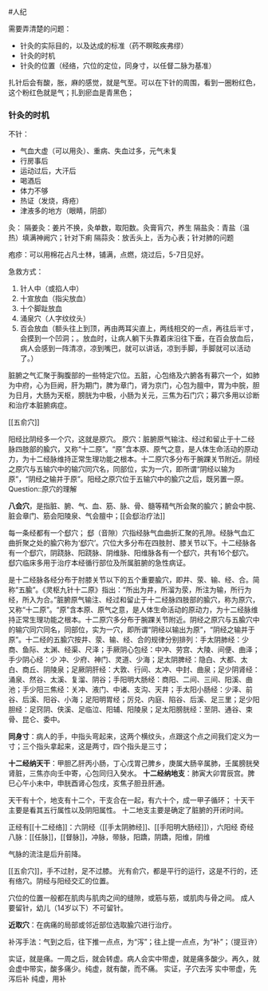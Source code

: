 #人纪 

需要弄清楚的问题：
- 针灸的实际目的，以及达成的标准（药不瞑眩疾弗缪）
- 针灸的时机
- 针灸的位置（经络，穴位的定位，同身寸，以任督二脉为基准）


扎针后会有酸，胀，麻的感觉，就是气至。可以在下针的周围，看到一圈粉红色，这个粉红色就是气；扎到瘀血是青黑色；

### 针灸的时机

不针：
- 气血大虚（可以用灸）、重病、失血过多，元气未复
- 行房事后
- 运动过后，大汗后
- 喝酒后
- 体力不够
- 热证（发烧，痔疮）
- 津液多的地方（眼睛，阴部）



灸：
隔姜灸：姜片不换，灸单数，取阳数。灸膏肓穴，养生
隔盐灸：青盐（温热）填满神阙穴；针对下痢
隔蒜灸：放舌头上，舌为心表；针对肺的问题


疱疹：可以用棉花占凡士林，铺满，点燃，烧过后，5-7日见好。


急救方式：
1. 针人中（或掐人中）
2. 十宣放血（指尖放血）
3. 十个脚趾放血
4. 涌泉穴（人字纹纹头）
5. 百会放血（额头往上到顶，再由两耳尖直上，两线相交的一点，再往后半寸，会摸到一个凹洞；。放血时，让病人躺下头靠着床沿往下垂，在百会放血后，病人会感到一阵清凉，凉到嘴巴，就可以讲话，凉到手脚，手脚就可以活动了。）




脏腑之气汇聚于胸腹部的一些特定穴位。五脏，心包络及六腑各有募穴一个，如肺为中府，心为巨阙，肝为期门，脾为章门，肾为京门，心包为膻中，胃为中脘，胆为日月，大肠为天枢，膀胱为中极，小肠为关元，三焦为石门穴；募穴多用以诊断和治疗本脏腑病症。

[[五俞穴]]

阳经比阴经多一个穴，这就是原穴。
原穴：脏腑原气输注、经过和留止于十二经脉四肢部的腧穴，又称“十二原”。“原”含本原、原气之意，是人体生命活动的原动力，为十二经脉维持正常生理功能之根本。十二原穴多分布于腕踝关节附近。阴经之原穴与五输穴中的输穴同穴名，同部位，实为一穴，即所谓“阴经以输为原”，“阴经之输并于原”。阳经之原穴位于五输穴中的腧穴之后，既另置一原。 
Question::原穴的理解


**八会穴**，是指脏、腑、气、血、筋、脉、骨、髓等精气所会聚的腧穴；腑会中脘、脏会章门、筋会阳陵泉、气会膻中；[[会郄治疗法]]

每一条经都有一个郄穴；
郄（音隙）穴指经脉气血曲折汇聚的孔隙。经脉气血汇曲折聚之处的腧穴称为‘郄穴’。穴位大多分布在四肢肘、膝关节以下。十二经脉各有一个郄穴，阴跷脉、阳跷脉、阴维脉、阳维脉各有一个郄穴，共有16个郄穴。郄穴临床多用于治疗本经循行部位及所属脏腑的急性病证。


是十二经脉各经分布于肘膝关节以下的五个重要腧穴，即井、荥、输、经、合。简称“五腧”。《灵枢九针十二原》指出：“所出为井，所溜为荥，所注为输，所行为经，所入为合。”脏腑原气输注、经过和留止于十二经脉四肢部的腧穴，称为原穴，又称“十二原”。“原”含本原、原气之意，是人体生命活动的原动力，为十二经脉维持正常生理功能之根本。十二原穴多分布于腕踝关节附近。阴经之原穴与五腧穴中的输穴同穴同名，同部位，实为一穴，即所谓“阴经以输出为原”，“阴经之输并于原”。十二经的五腧穴按井、荥、输、经、合的规律分别排列：手太阴肺经：少商、鱼际、太渊、经渠、尺泽；手厥阴心包经：中冲、劳宫、大陵、间便、曲泽；手少阴心经：少
冲、少府、神门、灵道、少海；足太阴脾经：隐白、大都、太白、商丘、阴陵泉；足厥阴肝经：大敦、行间、太冲、中封、曲泉；足少阴肾经：涌泉、然谷、太溪、复溜、阴谷；手阳明大肠经：商阳、二间、三间、阳溪、曲池；手少阳三焦经：关冲、液门、中诸、支沟、天井；手太阳小肠经：少泽、前谷、后溪、阳谷、小海；足阳明胃经；厉兑、内庭、陷谷、后溪、足三里；足少阳胆经：足窍阴、侠溪、足临泣、阳辅、阳陵泉；足太阳膀胱经：至阴、通谷、束骨、昆仑、委中。


**同身寸**：病人的手，中指头弯起来，这两个横纹头，点跟这个点之间我们定义为一寸；三个指头拿起来，这是两寸，四个指头是三寸；


**十二经纳天干**：甲胆乙肝丙小肠，丁心戊胃己脾乡，庚属大肠辛属肺，壬属膀胱癸肾脏，三焦亦向壬中寄，心包同归入癸水。
**十二经纳地支**：肺寅大卯胃辰宫。脾巳心午小未中，申胱酉肾心包戌，亥焦子胆丑肝通。

天干有十个，地支有十二个，干支合在一起，有六十个，成一甲子循环；
十天干主要是看其五行属性以及阴阳属性。
十二地支主要是确定了脏腑的开闭时间。


正经有[[十二经络]]：六阴经（[[手太阴肺经]]、[[手阳明大肠经]]），六阳经
奇经八脉：[[任脉]]，[[督脉]]，冲脉，带脉，阳蹻，阴蹻，阳维，阴维

气脉的流注是后升前降。

[[五俞穴]]，手不过肘，足不过膝。
光有俞穴，都是平行的运行，这是不行的，还有络穴。阴经与阳经交汇的位置。



穴位的位置一般都在肌肉与肌肉之间的缝隙，或筋与筋，或肌肉与骨之间。
成人要留针，幼儿（14岁以下）不可留针。

**近取穴**：在病痛的局部或邻近部位选取腧穴进行治疗。

补泻手法：气到之后，往下推一点点，为“泻”；往上提一点点，为“补”；（提豆许）

实证，就是痛。一周之后，就会转虚。病人会实中带虚，就是痛多酸少。再久，就会虚中带实，酸多痛少。纯虚，就有酸，而不痛。
	实证，子穴去泻
	实中带虚，先泻后补
	纯虚，用补








